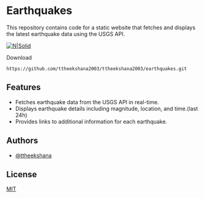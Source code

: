 # Earthquakes

This repository contains code for a static website that fetches and displays the latest earthquake data using the USGS API. 

[![N|Solid](https://earthquake.usgs.gov/theme/images/usgs-logo.svg)](https://earthquake.usgs.gov/fdsnws/event/1/)

Download
```
https://github.com/ttheekshana2003/ttheekshana2003/earthquakes.git
```
## Features

- Fetches earthquake data from the USGS API in real-time.
- Displays earthquake details including magnitude, location, and time.(last 24h)
- Provides links to additional information for each earthquake.


## Authors

- [@ttheekshana](https://github.com/ttheekshana2003)


## License

[MIT](https://choosealicense.com/licenses/mit/)

